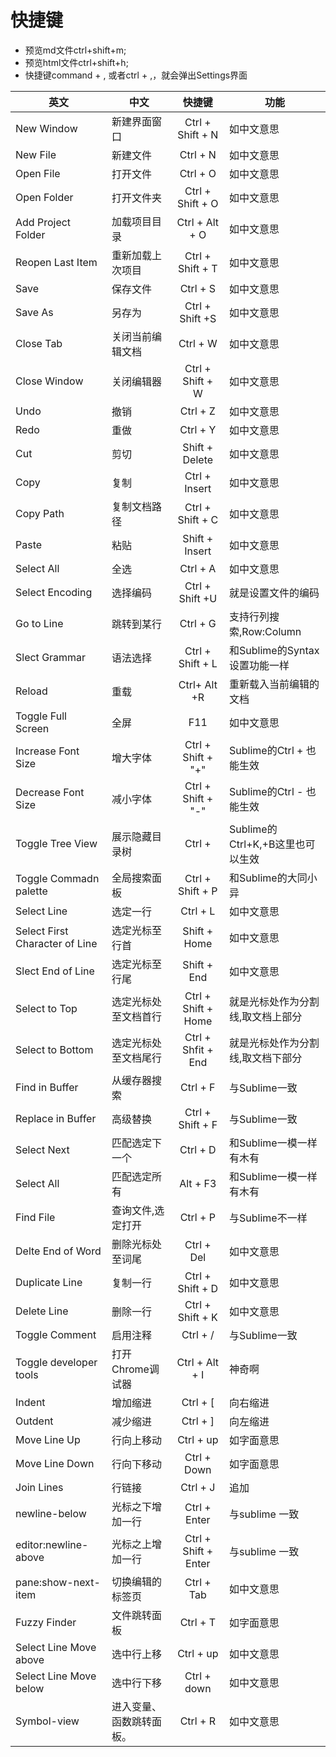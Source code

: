 # 快捷键

- 预览md文件ctrl+shift+m;
- 预览html文件ctrl+shift+h;
- 快捷键command + , 或者ctrl + ,，就会弹出Settings界面

英文                             | 中文           |         快捷键          | 功能
------------------------------ | ------------ | :------------------: | ------------------------
New Window                     | 新建界面窗口       |   Ctrl + Shift + N   | 如中文意思
New File                       | 新建文件         |       Ctrl + N       | 如中文意思
Open File                      | 打开文件         |       Ctrl + O       | 如中文意思
Open Folder                    | 打开文件夹        |   Ctrl + Shift + O   | 如中文意思
Add Project Folder             | 加载项目目录       |    Ctrl + Alt + O    | 如中文意思
Reopen Last Item               | 重新加载上次项目     |   Ctrl + Shift + T   | 如中文意思
Save                           | 保存文件         |       Ctrl + S       | 如中文意思
Save As                        | 另存为          |   Ctrl + Shift +S    | 如中文意思
Close Tab                      | 关闭当前编辑文档     |       Ctrl + W       | 如中文意思
Close Window                   | 关闭编辑器        |   Ctrl + Shift + W   | 如中文意思
Undo                           | 撤销           |       Ctrl + Z       | 如中文意思
Redo                           | 重做           |       Ctrl + Y       | 如中文意思
Cut                            | 剪切           |    Shift + Delete    | 如中文意思
Copy                           | 复制           |    Ctrl + Insert     | 如中文意思
Copy Path                      | 复制文档路径       |   Ctrl + Shift + C   | 如中文意思
Paste                          | 粘贴           |    Shift + Insert    | 如中文意思
Select All                     | 全选           |       Ctrl + A       | 如中文意思
Select Encoding                | 选择编码         |   Ctrl + Shift +U    | 就是设置文件的编码
Go to Line                     | 跳转到某行        |       Ctrl + G       | 支持行列搜索,Row:Column
Slect Grammar                  | 语法选择         |   Ctrl + Shift + L   | 和Sublime的Syntax设置功能一样
Reload                         | 重载           |     Ctrl+ Alt +R     | 重新载入当前编辑的文档
Toggle Full Screen             | 全屏           |         F11          | 如中文意思
Increase Font Size             | 增大字体         |  Ctrl + Shift + "+"  | Sublime的Ctrl + 也能生效
Decrease Font Size             | 减小字体         |  Ctrl + Shift + "-"  | Sublime的Ctrl - 也能生效
Toggle Tree View               | 展示隐藏目录树      |        Ctrl +        | Sublime的Ctrl+K,+B这里也可以生效
Toggle Commadn palette         | 全局搜索面板       |   Ctrl + Shift + P   | 和Sublime的大同小异
Select Line                    | 选定一行         |       Ctrl + L       | 如中文意思
Select First Character of Line | 选定光标至行首      |     Shift + Home     | 如中文意思
Slect End of Line              | 选定光标至行尾      |     Shift + End      | 如中文意思
Select to Top                  | 选定光标处至文档首行   | Ctrl + Shift + Home  | 就是光标处作为分割线,取文档上部分
Select to Bottom               | 选定光标处至文档尾行   |  Ctrl + Shfit + End  | 就是光标处作为分割线,取文档下部分
Find in Buffer                 | 从缓存器搜索       |       Ctrl + F       | 与Sublime一致
Replace in Buffer              | 高级替换         |   Ctrl + Shift + F   | 与Sublime一致
Select Next                    | 匹配选定下一个      |       Ctrl + D       | 和Sublime一模一样有木有
Select All                     | 匹配选定所有       |       Alt + F3       | 和Sublime一模一样有木有
Find File                      | 查询文件,选定打开    |       Ctrl + P       | 与Sublime不一样
Delte End of Word              | 删除光标处至词尾     |      Ctrl + Del      | 如中文意思
Duplicate Line                 | 复制一行         |   Ctrl + Shift + D   | 如中文意思
Delete Line                    | 删除一行         |   Ctrl + Shift + K   | 如中文意思
Toggle Comment                 | 启用注释         |       Ctrl + /       | 与Sublime一致
Toggle developer tools         | 打开Chrome调试器  |    Ctrl + Alt + I    | 神奇啊
Indent                         | 增加缩进         |       Ctrl + [       | 向右缩进
Outdent                        | 减少缩进         |       Ctrl + ]       | 向左缩进
Move Line Up                   | 行向上移动        |      Ctrl + up       | 如字面意思
Move Line Down                 | 行向下移动        |     Ctrl + Down      | 如字面意思
Join Lines                     | 行链接          |       Ctrl + J       | 追加
newline-below                  | 光标之下增加一行     |     Ctrl + Enter     | 与sublime 一致
editor:newline-above           | 光标之上增加一行     | Ctrl + Shift + Enter | 与sublime 一致
pane:show-next-item            | 切换编辑的标签页     |      Ctrl + Tab      | 如中文意思
Fuzzy Finder                   | 文件跳转面板       |       Ctrl + T       | 如字面意思
Select Line Move above         | 选中行上移        |      Ctrl + up       | 如中文意思
Select Line Move below         | 选中行下移        |     Ctrl + down      | 如中文意思
Symbol-view                    | 进入变量、函数跳转面板。 |       Ctrl + R       | 如中文意思
